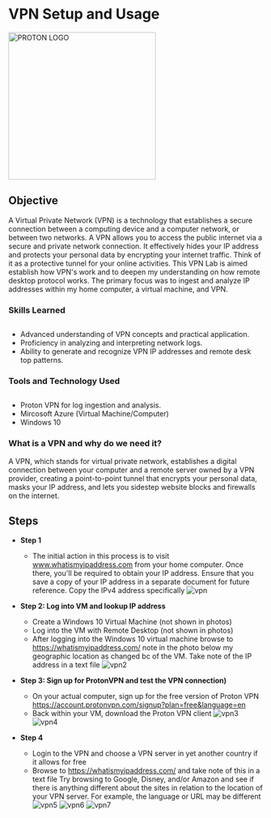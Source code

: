 # VPN Setup and Usage
<img width="291" alt="PROTON LOGO" src="https://github.com/codeByKelvinn/creating-a-VPN/assets/110644520/2bf76f25-7f66-4893-b7ee-76f565cf42b1">

## Objective

A Virtual Private Network (VPN) is a technology that establishes a secure connection between a computing device and a computer network, or between two networks. A VPN allows you to access the public internet via a secure and private network connection. It effectively hides your IP address and protects your personal data by encrypting your internet traffic. Think of it as a protective tunnel for your online activities. This VPN Lab is aimed establish how VPN's work and to deepen my understanding on how remote desktop protocol works. The primary focus was to ingest and analyze IP addresses within my home computer, a virtual machine, and VPN.

### Skills Learned<h2>

- Advanced understanding of VPN concepts and practical application.
- Proficiency in analyzing and interpreting network logs.
- Ability to generate and recognize VPN IP addresses and remote desk top patterns.

### Tools and Technology Used<h2>

- Proton VPN for log ingestion and analysis.
- Mircosoft Azure (Virtual Machine/Computer)
- Windows 10

### What is a VPN and why do we need it?
A VPN, which stands for virtual private network, establishes a digital connection between your computer and a remote server owned by a VPN provider, creating a point-to-point tunnel that encrypts your personal data, masks your IP address, and lets you sidestep website blocks and firewalls on the internet.

## Steps

* **Step 1**
  - The initial action in this process is to visit www.whatismyipaddress.com from your home computer. Once there, you'll be required to obtain your IP address. Ensure that you save a copy of your IP address in a separate document for future reference. Copy the IPv4 address specifically
 ![vpn](https://github.com/TerrellSowell/VPN-Setup-and-Usage/assets/161978506/a5b7e0fc-a4ac-4224-8bf0-4da75836538c)

* **Step 2: Log into VM and lookup IP address** 
  - Create a Windows 10 Virtual Machine (not shown in photos)
  - Log into the VM with Remote Desktop (not shown in photos)
  - After logging into the Windows 10 virtual machine browse to https://whatismyipaddress.com/ note in the photo below my geographic location as changed bc of the VM. Take note of the IP address in a text file
![vpn2](https://github.com/TerrellSowell/VPN-Setup-and-Usage/assets/161978506/6cc496d4-3635-44d6-8eb1-6e4d1ff66936)

* **Step 3: Sign up for ProtonVPN and test the VPN connection)**
  - On your actual computer, sign up for the free version of Proton VPN https://account.protonvpn.com/signup?plan=free&language=en
  -  Back within your VM, download the Proton VPN client
![vpn3](https://github.com/TerrellSowell/VPN-Setup-and-Usage/assets/161978506/95f55d72-518c-4de4-80f3-b5215d15a9fd)
![vpn4](https://github.com/TerrellSowell/VPN-Setup-and-Usage/assets/161978506/e29ab00b-074e-4ad0-a5d6-cfba22fded1d)

* **Step 4** 
  
  - Login to the VPN and choose a VPN server in yet another country if it allows for free 
  - Browse to https://whatismyipaddress.com/  and take note of this in a text file
Try browsing to Google, Disney, and/or Amazon and see if there is anything different about the sites in relation to the location of your VPN server. For example, the language or URL may be different
![vpn5](https://github.com/TerrellSowell/VPN-Setup-and-Usage/assets/161978506/ab02d499-d1da-41ab-beb9-5b2bfb376f6f)
![vpn6](https://github.com/TerrellSowell/VPN-Setup-and-Usage/assets/161978506/b570363e-3659-4dc0-8d9c-55cacbac964f)
![vpn7](https://github.com/TerrellSowell/VPN-Setup-and-Usage/assets/161978506/65ebd27a-8121-482f-9267-8ff532e98b26)

